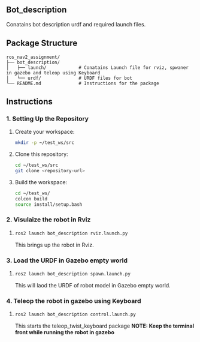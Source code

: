 ## Bot_description
Conatains bot description urdf and required launch files.

## Package Structure

```
ros_nav2_assignment/
├── bot_description/
│   ├── launch/            # Conatains Launch file for rviz, spwaner in gazebo and teleop using Keyboard
│   └── urdf/              # URDF files for bot
└── README.md              # Instructions for the package
```


## Instructions

### 1. Setting Up the Repository
1. Create your workspace:
    ```bash
    mkdir -p ~/test_ws/src
    ```
2. Clone this repository:
   ```bash
   cd ~/test_ws/src
   git clone <repository-url>
   ```
2. Build the workspace:
   ```bash
   cd ~/test_ws/
   colcon build
   source install/setup.bash
   ```

### 2. Visulaize the robot in Rviz
1. ```bash
   ros2 launch bot_description rviz.launch.py
   ```
   This brings up the robot in Rviz.

### 3. Load the URDF in Gazebo empty world
1. ```bash
   ros2 launch bot_description spawn.launch.py
   ```
   This will laod the URDF of robot model in Gazebo empty world.

### 4. Teleop the robot in gazebo using Keyboard
1. ```bash
   ros2 launch bot_description control.launch.py
   ```
   This starts the teleop_twist_keyboard package 
    **NOTE: Keep the terminal front while running the robot in gazebo**
